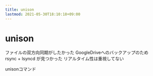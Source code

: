```yaml
---
title: unison
lastmod: 2021-05-30T18:10:18+09:00
---
```


# unison

ファイルの双方向同期がしたかった
GoogleDriveへのバックアップのため
rsync + lsyncd が見つかった
リアルタイム性は重視してない

unisonコマンド
